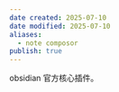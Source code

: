 ```yaml
---
date created: 2025-07-10
date modified: 2025-07-10
aliases:
  - note composor
publish: true
---
```


obsidian 官方核心插件。

